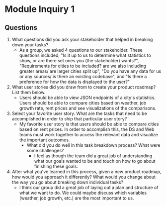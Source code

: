 # Module Inquiry 1

## Questions

1. What questions did you ask your stakeholder that helped in breaking down your tasks?
    - As a group, we asked 4 questions to our stakeholder. These questions included; "Is it up to us to determine what statistics to show, or are there set ones you (the stakeholder) wants?", "Requirements for cities to be included? are we also including greater areas/ are larger cities split up", "Do you have any data for us or any sources/ is there an existing codebase", and "Is there a preference for how the data is displayed to the user?"
2. What user stories did you draw from to create your product roadmap? List them below.
    - Users should be able to view JSON endpoints of a city's statistics. Users should be able to compare cities based on weather, job growth rate, rent prices and see visualizations of the comparisons.
3. Select your favorite user story. What are the tasks that need to be accomplished in order to ship that particular user story?
    - My favorite user story is that users should be able to compare cities based on rent prices. In order to accomplish this, the DS and Web teams must work together to access the relevant data and visualize the important outcomes.
        - What did you do well in this task breakdown process? What were some challenges?
            - I feel as though the team did a great job of understanding what our goals wanted to be and touch on how to go about finishing these goals.
4. After what you've learned in this process, given a new product roadmap, how would you approach it differently? What would you change about the way you go about breaking down individual tasks?
    - I think our group did a great job of laying out a plan and structure of what we want to do. We could maybe discuss which variables (weather, job growth, etc.) are the most important to us.